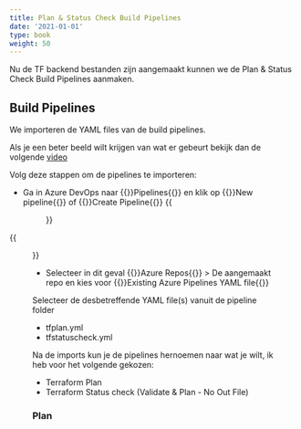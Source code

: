 ```yaml
---
title: Plan & Status Check Build Pipelines
date: '2021-01-01'
type: book
weight: 50
---
```


Nu de TF backend bestanden zijn aangemaakt kunnen we de Plan & Status Check Build Pipelines aanmaken.

<!--more-->

## Build Pipelines
We importeren de YAML files van de build pipelines.

Als je een beter beeld wilt krijgen van wat er gebeurt bekijk dan de volgende [video](https://www.youtube.com/watch?v=AWXOYS-SBfY&t=2930s)

Volg deze stappen om de pipelines te importeren:

- Ga in Azure DevOps naar {{<hl>}}Pipelines{{</hl>}} en klik op {{<hl>}}New pipeline{{</hl>}} of {{<hl>}}Create Pipeline{{</hl>}}
{{<figure library="true" src="azure-terraform/pipelinecreate.png" title="Create Pipeline">}}

{{<figure library="true" src="azure-terraform/pipelinecreate.png" title="Create Empty Job">}}

- Selecteer in dit geval  {{<hl>}}Azure Repos{{</hl>}} > De aangemaakt repo en kies voor {{<hl>}}Existing Azure Pipelines YAML file{{</hl>}}

Selecteer de desbetreffende YAML file(s) vanuit de pipeline folder
- tfplan.yml
- tfstatuscheck.yml

Na de imports kun je de pipelines hernoemen naar wat je wilt, ik heb voor het volgende gekozen:
- Terraform Plan
- Terraform Status check (Validate & Plan - No Out File)


### Plan


